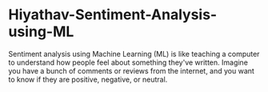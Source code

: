 # Hiyathav-Sentiment-Analysis-using-ML
Sentiment analysis using Machine Learning (ML) is like teaching a computer to understand how people feel about something they've written. Imagine you have a bunch of comments or reviews from the internet, and you want to know if they are positive, negative, or neutral.
